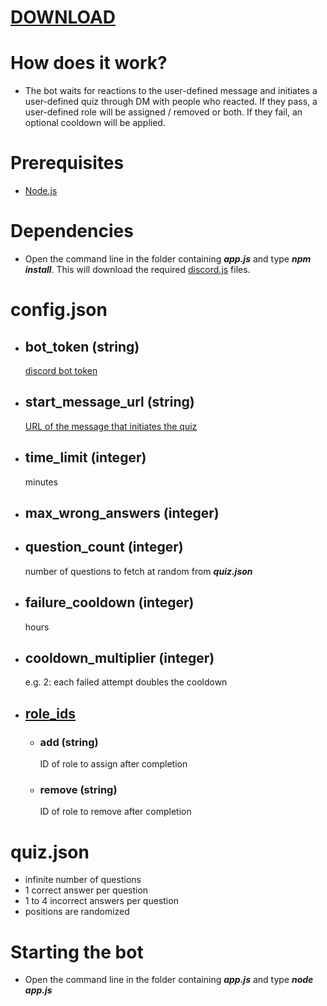 # [DOWNLOAD](https://github.com/BoringBoredom/Discord-Access-Quiz/archive/refs/heads/main.zip)
# How does it work?
  - The bot waits for reactions to the user-defined message and initiates a user-defined quiz through DM with people who reacted. If they pass, a user-defined role will be assigned / removed or both. If they fail, an optional cooldown will be applied.
# Prerequisites
  - [Node.js](https://nodejs.org/en/download/current/)
# Dependencies
  - Open the command line in the folder containing ***app.js*** and type ***npm install***. This will download the required [discord.js](https://github.com/discordjs/discord.js) files.
# config.json
  - ## bot_token (string)
    [discord bot token](https://discord.com/developers/docs/getting-started#creating-an-app)
  - ## start_message_url (string)
    [URL of the message that initiates the quiz](https://www.worldanvil.com/w/hacks-and-help-shyredfox/a/how-to-get-the-link-to-a-specific-post-in-discord-article)
  - ## time_limit (integer)
    minutes
  - ## max_wrong_answers (integer)
  - ## question_count (integer)
    number of questions to fetch at random from ***quiz.json***
  - ## failure_cooldown (integer)
    hours
  - ## cooldown_multiplier (integer)
    e.g. 2: each failed attempt doubles the cooldown
  - ## [role_ids](https://discordhelp.net/role-id)
    - ### add (string)
      ID of role to assign after completion
    - ### remove (string)
      ID of role to remove after completion
# quiz.json
  - infinite number of questions
  - 1 correct answer per question
  - 1 to 4 incorrect answers per question
  - positions are randomized
# Starting the bot
  - Open the command line in the folder containing ***app.js*** and type ***node app.js***